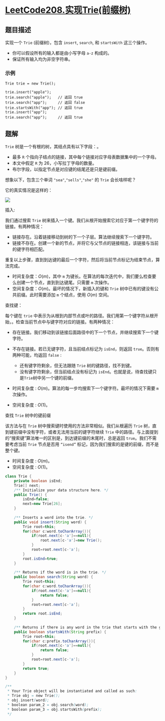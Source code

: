 # [LeetCode208.实现Trie(前缀树)](https://leetcode-cn.com/problems/implement-trie-prefix-tree/)
## 题目描述
实现一个 `Trie` (前缀树)，包含 `insert`, `search`, 和 `startsWith` 这三个操作。

- 你可以假设所有的输入都是由小写字母 `a-z` 构成的。
- 保证所有输入均为非空字符串。
### 示例
```
Trie trie = new Trie();

trie.insert("apple");
trie.search("apple");   // 返回 true
trie.search("app");     // 返回 false
trie.startsWith("app"); // 返回 true
trie.insert("app");   
trie.search("app");     // 返回 true
```
## 题解
`Trie` 树是一个有根的树，其结点具有以下字段：。

- 最多 `R` 个指向子结点的链接，其中每个链接对应字母表数据集中的一个字母。
- 本文中假定 `R` 为 26，小写拉丁字母的数量。
- 布尔字段，以指定节点是对应键的结尾还是只是键前缀。

想象以下，包含三个单词 `"sea"`,`"sells"`,`"she"` 的 `Trie` 会长啥样呢？

它的真实情况是这样的：

![](https://picgp.oss-cn-beijing.aliyuncs.com/img/20201024154628.png)



插入:

我们通过搜索 `Trie` 树来插入一个键。我们从根开始搜索它对应于第一个键字符的链接。有两种情况：

- 链接存在。沿着链接移动到树的下一个子层。算法继续搜索下一个键字符。
- 链接不存在。创建一个新的节点，并将它与父节点的链接相连，该链接与当前的键字符相匹配。

重复以上步骤，直到到达键的最后一个字符，然后将当前节点标记为结束节点，算法完成。

- 时间复杂度：$O(m)$，其中 `m` 为键长。在算法的每次迭代中，我们要么检查要么创建一个节点，直到到达键尾。只需要 `m` 次操作。
- 空间复杂度：$O(m)$。最坏的情况下，新插入的键和 `Trie` 树中已有的键没有公共前缀。此时需要添加 `m` 个结点，使用 $O(m)$ 空间。

查找键：

每个键在 `trie` 中表示为从根到内部节点或叶的路径。我们用第一个键字符从根开始，。检查当前节点中与键字符对应的链接。有两种情况：

- 存在链接。我们移动到该链接后面路径中的下一个节点，并继续搜索下一个键字符。
- 不存在链接。若已无键字符，且当前结点标记为 `isEnd`，则返回 `true`。否则有两种可能，均返回 `false` :
  - 还有键字符剩余，但无法跟随 `Trie` 树的键路径，找不到键。
  - 没有键字符剩余，但当前结点没有标记为 `isEnd`。也就是说，待查找键只是`Trie`树中另一个键的前缀。

- 时间复杂度 : $O(m)$。算法的每一步均搜索下一个键字符。最坏的情况下需要 `m` 次操作。
- 空间复杂度 : $O(1)$。

查找 `Trie` 树中的键前缀

该方法与在 `Trie` 树中搜索键时使用的方法非常相似。我们从根遍历 `Trie` 树，直到键前缀中没有字符，或者无法用当前的键字符继续 `Trie` 中的路径。与上面提到的“搜索键”算法唯一的区别是，到达键前缀的末尾时，总是返回 `true`。我们不需要考虑当前 `Trie` 节点是否用 `“isend”` 标记，因为我们搜索的是键的前缀，而不是整个键。

- 时间复杂度 : $O(m)$。
- 空间复杂度 : $O(1)$。

```java
class Trie {
    private boolean isEnd;
    Trie[] next;
    /** Initialize your data structure here. */
    public Trie() {
        isEnd=false;
        next=new Trie[26];
    }
    
    /** Inserts a word into the trie. */
    public void insert(String word) {
        Trie root=this;
        for(char c:word.toCharArray()){
            if(root.next[c-'a']==null){
                root.next[c-'a']=new Trie();
            }
            root=root.next[c-'a'];
        }
        root.isEnd=true;
    }
    
    /** Returns if the word is in the trie. */
    public boolean search(String word) {
        Trie root=this;
        for(char c:word.toCharArray()){
            if(root.next[c-'a']==null){
                return false;
            }
            root=root.next[c-'a'];
        }
        return root.isEnd;
    }
    
    /** Returns if there is any word in the trie that starts with the given prefix. */
    public boolean startsWith(String prefix) {
        Trie root=this;
        for(char c:prefix.toCharArray()){
            if(root.next[c-'a']==null){
                return false;
            }
            root=root.next[c-'a'];
        }
        return true;
    }
}

/**
 * Your Trie object will be instantiated and called as such:
 * Trie obj = new Trie();
 * obj.insert(word);
 * boolean param_2 = obj.search(word);
 * boolean param_3 = obj.startsWith(prefix);
 */
```


